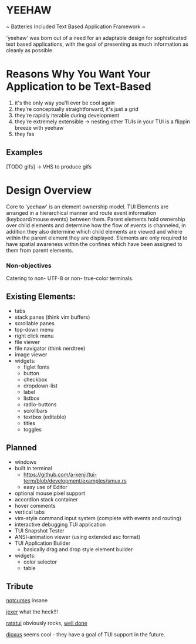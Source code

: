 # YEEHAW

~ Batteries Included Text Based Application Framework ~

'yeehaw' was born out of a need for an adaptable design for sophisticated text
based applications, with the goal of presenting as much information as cleanly
as possible. 

# Reasons Why You Want Your Application to be Text-Based

1) it's the only way you'll ever be cool again
2) they're conceptually straightforward, it's just a grid 
3) they're rapidly iterable during development
4) they're extremely extensible -> nesting other TUIs in your TUI is a
   flippin breeze with yeehaw
5) they fas

## Examples

[TODO gifs] -> VHS to produce gifs

# Design Overview

Core to 'yeehaw' is an element ownership model. TUI Elements are arranged in a
hierarchical manner and route event information (keyboard/mouse events) between
them. Parent elements hold ownership over child elements and determine how the
flow of events is channeled, in addition they also determine which child
elements are viewed and where within the parent element they are displayed.
Elements are only required to have spatial awareness within the confines which
have been assigned to them from parent elements.  

### Non-objectives
Catering to non- UTF-8 or non- true-color terminals.

## Existing Elements:
 - tabs 
 - stack panes (think vim buffers) 
 - scrollable panes
 - top-down menu
 - right click menu
 - file viewer
 - file navigator (think nerdtree)
 - image viewer 
 - widgets:
   - figlet fonts 
   - button
   - checkbox
   - dropdown-list
   - label
   - listbox
   - radio-buttons
   - scrollbars
   - textbox (editable) 
   - titles
   - toggles

## Planned
 - windows
 - built in terminal
    - https://github.com/a-kenji/tui-term/blob/development/examples/smux.rs
    - easy use of Editor
 - optional mouse pixel support
 - accordion stack container
 - hover comments
 - vertical tabs
 - vim-style command input system (complete with events and routing)
 - interactive debugging TUI application
 - TUI Snapshot Tester
 - ANSI-animation viewer (using extended asc format)
 - TUI Application Builder 
   - basically drag and drop style element builder
 - widgets:
   - color selector
   - table 

## Tribute

[notcurses](https://github.com/dankamongmen/notcurses) insane

[jexer](https://gitlab.com/AutumnMeowMeow/jexer) what the heck!!!

[ratatui](https://ratatui.rs/) obviously rocks, [well done](https://www.youtube.com/watch?v=9wm1D6Rk8TE)

[dioxus](https://github.com/dioxuslabs/dioxus) seems cool - they have a goal of
TUI support in the future.


